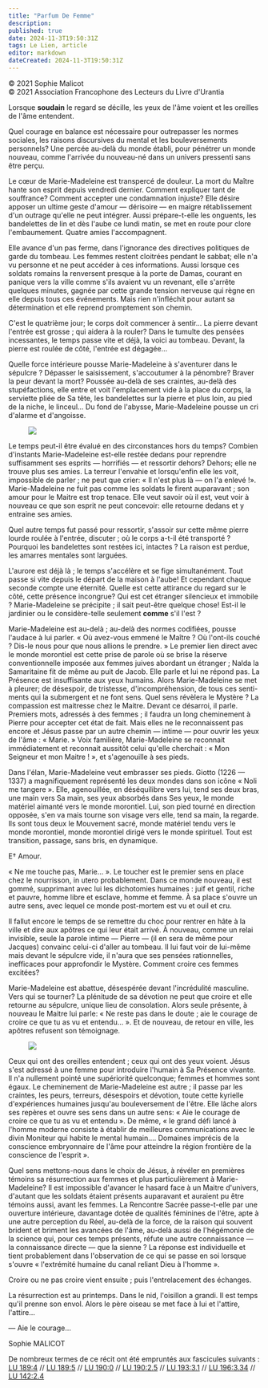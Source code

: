 ```yaml
---
title: "Parfum De Femme"
description: 
published: true
date: 2024-11-3T19:50:31Z
tags: Le Lien, article
editor: markdown
dateCreated: 2024-11-3T19:50:31Z
---
```


<p class="v-card v-sheet theme--light grey lighten-3 px-2">© 2021 Sophie Malicot<br>© 2021 Association Francophone des Lecteurs du Livre d'Urantia</p>

Lorsque **soudain** le regard se décille, les yeux de l'âme voient et les oreilles de l'âme entendent.

Quel courage en balance est nécessaire pour outrepasser les normes sociales, les raisons discursives du mental et les bouleversements personnels? Une percée au-delà du monde établi, pour pénétrer un monde nouveau, comme l'arrivée du nouveau-né dans un univers pressenti sans être perçu.

Le cœur de Marie-Madeleine est transpercé de douleur. La mort du Maître hante son esprit depuis vendredi dernier. Comment expliquer tant de souffrance? Comment accepter une condamnation injuste? Elle désire apposer un ultime geste d'amour — dérisoire — en maigre rétablissement d'un outrage qu'elle ne peut intégrer. Aussi prépare-t-elle les onguents, les bandelettes de lin et dès l'aube ce lundi matin, se met en route pour clore l'embaumement. Quatre amies l'accompagnent.

Elle avance d'un pas ferme, dans l'ignorance des directives politiques de garde du tombeau. Les femmes restent cloitrées pendant le sabbat; elle n'a vu personne et ne peut accéder à ces informations. Aussi lorsque ces soldats romains la renversent presque à la porte de Damas, courant en panique vers la ville comme s'ils avaient vu un revenant, elle s'arrête quelques minutes, gagnée par cette grande tension nerveuse qui règne en elle depuis tous ces événements. Mais rien n'infléchit pour autant sa détermination et elle reprend promptement son chemin.

C'est le quatrième jour; le corps doit commencer à sentir... La pierre devant l'entrée est grosse ; qui aidera à la rouler? Dans le tumulte des pensées incessantes, le temps passe vite et déjà, la voici au tombeau. Devant, la pierre est roulée de côté, l'entrée est dégagée...

Quelle force intérieure pousse Marie-Madeleine à s'aventurer dans le sépulcre ? Dépasser le saisissement, s'accoutumer à la pénombre? Braver la peur devant la mort? Poussée au-delà de ses craintes, au-delà des stupéfactions, elle entre et voit l'emplacement vide à la place du corps, la serviette pliée de Sa tête, les bandelettes sur la pierre et plus loin, au pied de la niche, le linceul... Du fond de l'abysse, Marie-Madeleine pousse un cri d'alarme et d'angoisse.

<figure id="Figure_6" class="image urantiapedia image-style-align-right">
<img src="/image/article/Le_Lien/images_03/061.jpg">
</figure>

Le temps peut-il être évalué en des circonstances hors du temps? Combien d'instants Marie-Madeleine est-elle restée dedans pour reprendre suffisamment ses esprits — horrifiés — et ressortir dehors? Dehors; elle ne trouve plus ses amies. La terreur l'envahie et lorsqu'enfin elle les voit, impossible de parler ; ne peut que crier: « Il n'est plus là — on l'a enlevé !». Marie-Madeleine ne fuit pas comme les soldats le firent auparavant ; son amour pour le Maitre est trop tenace. Elle veut savoir où il est, veut voir à nouveau ce que son esprit ne peut concevoir: elle retourne dedans et y entraine ses amies.

Quel autre temps fut passé pour ressortir, s'assoir sur cette même pierre lourde roulée à l'entrée, discuter ; où le corps a-t-il été transporté ? Pourquoi les bandelettes sont restées ici, intactes ? La raison est perdue, les amarres mentales sont larguées.

L'aurore est déjà là ; le temps s'accélère et se fige simultanément. Tout passe si vite depuis le départ de la maison à l'aube! Et cependant chaque seconde compte une éternité. Quelle est cette attirance du regard sur le côté, cette présence incongrue? Qui est cet étranger silencieux et immobile ? Marie-Madeleine se précipite ; il sait peut-être quelque chose! Est-il le jardinier ou le considère-telle seulement **comme** s'il l'est ?

Marie-Madeleine est au-delà ; au-delà des normes codifiées, pousse l'audace à lui parler. « Où avez-vous emmené le Maître ? Où l'ont-ils couché ? Dis-le nous pour que nous allions le prendre. » Le premier lien direct avec le monde morontiel est cette prise de parole où se brise la réserve conventionnelle imposée aux femmes juives abordant un étranger ; Nalda la Samaritaine fit de même au puit de Jacob. Elle parle et lui ne répond pas. La Présence est insuffisante aux yeux humains. Alors Marie-Madeleine se met à pleurer; de désespoir, de tristesse, d'incompréhension, de tous ces senti- ments qui la submergent et ne font sens. Quel sens révèlera le Mystère ? La compassion est maitresse chez le Maitre. Devant ce désarroi, il parle. Premiers mots, adressés à des femmes ; il faudra un long cheminement à Pierre pour accepter cet état de fait. Mais elles ne le reconnaissent pas encore et Jésus passe par un autre chemin — intime — pour ouvrir les yeux de l'âme : « Marie. » Voix familière, Marie-Madeleine se reconnait immédiatement et reconnait aussitôt celui qu'elle cherchait : « Mon Seigneur et mon Maitre ! », et s'agenouille à ses pieds.

Dans l'élan, Marie-Madeleine veut embrasser ses pieds. Giotto (1226 — 1337) a magnifiquement représenté les deux mondes dans son icône « Noli me tangere ». Elle, agenouillée, en déséquilibre vers lui, tend ses deux bras, une main vers Sa main, ses yeux absorbés dans Ses yeux, le monde matériel aimanté vers le monde morontiel. Lui, son pied tourné en direction opposée, s'en va mais tourne son visage vers elle, tend sa main, la regarde. Ils sont tous deux le Mouvement sacré, monde matériel tendu vers le monde morontiel, monde morontiel dirigé vers le monde spirituel. Tout est transition, passage, sans bris, en dynamique.

E† Amour.

« Ne me touche pas, Marie... ». Le toucher est le premier sens en place chez le nourrisson, in utero probablement. Dans ce monde nouveau, il est gommé, supprimant avec lui les dichotomies humaines : juif et gentil, riche et pauvre, homme libre et esclave, homme et femme. À sa place s'ouvre un autre sens, avec lequel ce monde post-mortem est vu et ouil et cru.

Il fallut encore le temps de se remettre du choc pour rentrer en hâte à la ville et dire aux apôtres ce qui leur était arrivé. À nouveau, comme un relai invisible, seule la parole intime — Pierre — (il en sera de même pour Jacques) convainc celui-ci d'aller au tombeau. Il lui faut voir de lui-même mais devant le sépulcre vide, il n'aura que ses pensées rationnelles, inefficaces pour approfondir le Mystère. Comment croire ces femmes excitées?

Marie-Madeleine est abattue, désespérée devant l'incrédulité masculine. Vers qui se tourner? La plénitude de sa dévotion ne peut que croire et elle retourne au sépulcre, unique lieu de consolation. Alors seule présente, à nouveau le Maitre lui parle: « Ne reste pas dans le doute ; aie le courage de croire ce que tu as vu et entendu... ». Et de nouveau, de retour en ville, les apôtres refusent son témoignage.

<figure id="Figure_7" class="image urantiapedia image-style-align-right">
<img src="/image/article/Le_Lien/images_03/062.jpg">
</figure>

Ceux qui ont des oreilles entendent ; ceux qui ont des yeux voient. Jésus s'est adressé à une femme pour introduire l'humain à Sa Présence vivante. Il n'a nullement pointé une supériorité quelconque; femmes et hommes sont égaux. Le cheminement de Marie-Madeleine est autre ; il passe par les craintes, les peurs, terreurs, désespoirs et dévotion, toute cette kyrielle d'expériences humaines jusqu'au bouleversement de l'être. Elle lâche alors ses repères et ouvre ses sens dans un autre sens: « Aie le courage de croire ce que tu as vu et entendu ». De même, « le grand défi lancé à l'homme moderne consiste à établir de meilleures communications avec le divin Moniteur qui habite le mental humain.... Domaines imprécis de la conscience embryonnaire de l'âme pour atteindre la région frontière de la conscience de l'esprit ».

Quel sens mettons-nous dans le choix de Jésus, à révéler en premières témoins sa résurrection aux femmes et plus particulièrement à Marie-Madeleine? Il est impossible d'avancer le hasard face à un Maitre d'univers, d'autant que les soldats étaient présents auparavant et auraient pu être témoins aussi, avant les femmes. La Rencontre Sacrée passe-t-elle par une ouverture intérieure, davantage dotée de qualités féminines de l'être, apte à une autre perception du Réel, au-delà de la force, de la raison qui souvent brident et briment les avancées de l'âme, au-delà aussi de l'hégémonie de la science qui, pour ces temps présents, réfute une autre connaissance — la connaissance directe — que la sienne ? La réponse est individuelle et tient probablement dans l'observation de ce qui se passe en soi lorsque s'ouvre « l'extrémité humaine du canal reliant Dieu à l'homme ».

Croire ou ne pas croire vient ensuite ; puis l'entrelacement des échanges.

La résurrection est au printemps. Dans le nid, l'oisillon a grandi. Il est temps qu'il prenne son envol. Alors le père oiseau se met face à lui et l'attire, l'attire...

— Aie le courage...

Sophie MALICOT

De nombreux termes de ce récit ont été empruntés aux fascicules suivants : [LU 189:4](/fr/The_Urantia_Book/189#p4) // [LU 189:5](/fr/The_Urantia_Book/189#p5) // [LU 190:0](/fr/The_Urantia_Book/190) // [LU 190:2.5](/fr/The_Urantia_Book/190#p2_5) // [LU 193:3.1](/fr/The_Urantia_Book/193#p3_1) // [LU 196:3.34](/fr/The_Urantia_Book/196#p3_34) // [LU 142:2.4](/fr/The_Urantia_Book/142#p2_4)